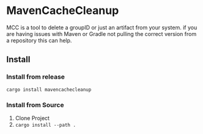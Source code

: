 # MavenCacheCleanup
MCC is a tool to delete a groupID or just an artifact from your system. if you are having issues with Maven or Gradle not pulling the correct version from a repository this can help.

## Install
### Install from release
`cargo install mavencachecleanup`
### Install from Source
1. Clone Project
2. `cargo install --path .`
